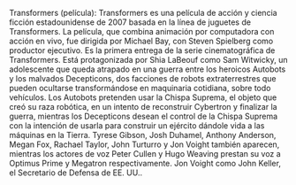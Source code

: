 Transformers (película): Transformers es una película de acción y ciencia ficción estadounidense de 2007 basada en la línea de juguetes de Transformers. La película, que combina animación por computadora con acción en vivo, fue dirigida por Michael Bay, con Steven Spielberg como productor ejecutivo. Es la primera entrega de la serie cinematográfica de Transformers. Está protagonizada por Shia LaBeouf como Sam Witwicky, un adolescente que queda atrapado en una guerra entre los heroicos Autobots y los malvados Decepticons, dos facciones de robots extraterrestres que pueden ocultarse transformándose en maquinaria cotidiana, sobre todo vehículos. Los Autobots pretenden usar la Chispa Suprema, el objeto que creó su raza robótica, en un intento de reconstruir Cybertron y finalizar la guerra, mientras los Decepticons desean el control de la Chispa Suprema con la intención de usarla para construir un ejército dándole vida a las máquinas en la Tierra. Tyrese Gibson, Josh Duhamel, Anthony Anderson, Megan Fox, Rachael Taylor, John Turturro y Jon Voight también aparecen, mientras los actores de voz Peter Cullen y Hugo Weaving prestan su voz a Optimus Prime y Megatron respectivamente. Jon Voight como John Keller, el Secretario de Defensa de EE. UU..
